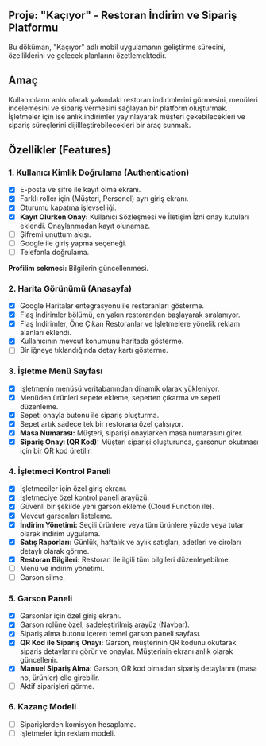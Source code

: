 ## Proje: "Kaçıyor" - Restoran İndirim ve Sipariş Platformu

Bu döküman, "Kaçıyor" adlı mobil uygulamanın geliştirme sürecini, özelliklerini ve gelecek planlarını özetlemektedir.

## Amaç

Kullanıcıların anlık olarak yakındaki restoran indirimlerini görmesini, menüleri incelemesini ve sipariş vermesini sağlayan bir platform oluşturmak. İşletmeler için ise anlık indirimler yayınlayarak müşteri çekebilecekleri ve sipariş süreçlerini dijillleştirebilecekleri bir araç sunmak.

## Özellikler (Features)

### 1. Kullanıcı Kimlik Doğrulama (Authentication)
- [x] E-posta ve şifre ile kayıt olma ekranı.
- [x] Farklı roller için (Müşteri, Personel) ayrı giriş ekranı.
- [x] Oturumu kapatma işlevselliği.
- [x] **Kayıt Olurken Onay:** Kullanıcı Sözleşmesi ve İletişim İzni onay kutuları eklendi. Onaylanmadan kayıt olunamaz.
- [ ] Şifremi unuttum akışı.
- [ ] Google ile giriş yapma seçeneği.
- [ ] Telefonla doğrulama.

**Profilim sekmesi:** Bilgilerin güncellenmesi.

### 2. Harita Görünümü (Anasayfa)
- [x] Google Haritalar entegrasyonu ile restoranları gösterme.
- [x] Flaş İndirimler bölümü, en yakın restorandan başlayarak sıralanıyor.
- [x] Flaş İndirimler, Öne Çıkan Restoranlar ve İşletmelere yönelik reklam alanları eklendi.
- [x] Kullanıcının mevcut konumunu haritada gösterme.
- [ ] Bir iğneye tıklandığında detay kartı gösterme.

### 3. İşletme Menü Sayfası
- [x] İşletmenin menüsü veritabanından dinamik olarak yükleniyor.
- [x] Menüden ürünleri sepete ekleme, sepetten çıkarma ve sepeti düzenleme.
- [x] Sepeti onayla butonu ile sipariş oluşturma.
- [x] Sepet artık sadece tek bir restorana özel çalışıyor.
- [x] **Masa Numarası:** Müşteri, siparişi onaylarken masa numarasını girer.
- [x] **Sipariş Onayı (QR Kod):** Müşteri siparişi oluşturunca, garsonun okutması için bir QR kod üretilir.

### 4. İşletmeci Kontrol Paneli
- [x] İşletmeciler için özel giriş ekranı.
- [x] İşletmeciye özel kontrol paneli arayüzü.
- [x] Güvenli bir şekilde yeni garson ekleme (Cloud Function ile).
- [x] Mevcut garsonları listeleme.
- [x] **İndirim Yönetimi:** Seçili ürünlere veya tüm ürünlere yüzde veya tutar olarak indirim uygulama.
- [x] **Satış Raporları:** Günlük, haftalık ve aylık satışları, adetleri ve ciroları detaylı olarak görme.
- [x] **Restoran Bilgileri:** Restoran ile ilgili tüm bilgileri düzenleyebilme.
- [ ] Menü ve indirim yönetimi.
- [ ] Garson silme.

### 5. Garson Paneli
- [x] Garsonlar için özel giriş ekranı.
- [x] Garson rolüne özel, sadeleştirilmiş arayüz (Navbar).
- [x] Sipariş alma butonu içeren temel garson paneli sayfası.
- [x] **QR Kod ile Sipariş Onayı:** Garson, müşterinin QR kodunu okutarak sipariş detaylarını görür ve onaylar. Müşterinin ekranı anlık olarak güncellenir.
- [x] **Manuel Sipariş Alma:** Garson, QR kod olmadan sipariş detaylarını (masa no, ürünler) elle girebilir.
- [ ] Aktif siparişleri görme.

### 6. Kazanç Modeli
- [ ] Siparişlerden komisyon hesaplama.
- [ ] İşletmeler için reklam modeli.
